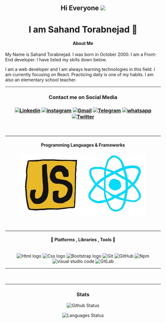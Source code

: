 <h2 align="center">Hi Everyone <img src="https://raw.githubusercontent.com/MartinHeinz/MartinHeinz/master/wave.gif" width="25px"></h2>
<h1 align="center">I am Sahand Torabnejad 👦</h1>

<h4 align="center">About Me</h4>
My Name is Sahand Torabnejad. I was born in October 2000.
I am a Front-End developer.
I have listed my skills down below.

I am a web developer and I am always learning technologies in this field. I am currently focusing on React. Practicing daily is one of my habits. I am also an elementary school teacher.
<br/>
<hr />

<h3 align="center">Contact me on Social Media <h3>
  <p align="center"> 
   <a href="https://www.linkedin.com/in/sahand-torabnejad-6a3605238/"><img src="https://img.shields.io/badge/-Linkedin-blue?style=for-the-badge&logo=linkedin"    alt="Linkedin" /></a>
   <a href="https://www.instagram.com/sahand.__.2020/"><img src="https://img.shields.io/badge/Instagram-E4405F?style=for-the-badge&logo=instagram&logoColor=white" alt="instagram" /></a>  
   <a href="https://sahandtorabnejad202020@gmail.com/"><img src="https://img.shields.io/badge/-Gmail-red?style=for-the-badge&logo=gmail&logoColor=white"          alt="Gmail" /></a>
   <a href="https://t.me/Sahand_T_2020"><img src="https://img.shields.io/badge/Telegram-blue?style=for-the-badge&logo=telegram&logoColor=white" alt="Telegram"   /></a>
   <a href="https://wa.me/989148105168"><img src="https://img.shields.io/badge/WhatsApp-25D366?style=for-the-badge&logo=whatsapp&logoColor=white" alt="whatsapp"/></a>
   <a href="https://twitter.com/Sahand_2020/"><img src="https://img.shields.io/badge/Twitter-1DA1F2?style=for-the-badge&logo=twitter&logoColor=white" alt="Twitter"/>      </a>
  </p>

<br/>
<hr/>

<h4 align="center">Programming Languages & Frameworks</h4>
<p align="center">
<img src="js.webp" alt="Javasciprt" />
<img src="react.webp" alt="react" />
</p>
  
<br/>
<hr/>
  
  <h4 align="center">🧰 Platforms , Libraries , Tools 🧰</h4>

<br/>
<div align="center">
  <img  src="https://cdn.worldvectorlogo.com/logos/html-1.svg" alt="Html logo" width="50" height="50"/>
  <img src="https://cdn.worldvectorlogo.com/logos/css-3.svg" alt="Css logo" width="50" height="50"/>
  <img src="https://cdn.worldvectorlogo.com/logos/bootstrap-5-1.svg" alt="Bootstrap logo" width="55" height="55"/>
  <img src="https://cdn.worldvectorlogo.com/logos/git-icon.svg" alt="Git" width="50" height="50" />
  <img src="https://cdn.worldvectorlogo.com/logos/github-icon.svg" alt="GitHub" width="50" height="50" />
  <img src="https://cdn.worldvectorlogo.com/logos/npm-square-red-1.svg" alt="Npm" width="50" height="50" />
  <img src="https://cdn.worldvectorlogo.com/logos/visual-studio-code-1.svg" alt="visual studio code" width="50" height="50" />
  <img src="https://cdn.worldvectorlogo.com/logos/gitlab.svg" alt="GitLab" width="50" height="50" />
</div>
  
<hr/>
  
<h4 align="center"></h4>
<br/>
<div align="center">
  
</div>
  
<hr/>
  
<h3 align="center">Stats</h3>
  
<p align="center">
  <img src="https://github-readme-stats.vercel.app/api?username=Sahand2020&show_icons=true&hide_border=true&count_private=true&theme=radical" alt="Github Status" />
</p>
<p align="center">
  <img align="center" src="https://github-readme-stats.vercel.app/api/top-langs?username=Sahand2020&show_icons=true&hide_border=true&count_private=true&theme=radical" alt="Languages Status"/>
</p>


<!--
**Sahand2020/Sahand Torabnejad** is a ✨ _special_ ✨ repository because it's `README.md` (this file) appears on your GitHub profile.

Here are some ideas to get you started:

- 🔭 I’m currently working on ...
- 🌱 I’m currently learning ...
- 👯 I’m looking to collaborate on ...
- 🤔 I’m looking for help with ...
- 💬 Ask me about ...
- 📫 How to reach me: ...
- 😄 Pronouns: ...
- ⚡ Fun fact: ...
-->
